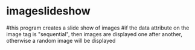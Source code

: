 # imageslideshow
#this program creates a slide show of images #if the data attribute on the image tag is "sequential", then images are displayed one after another, otherwise a random image will be displayed
